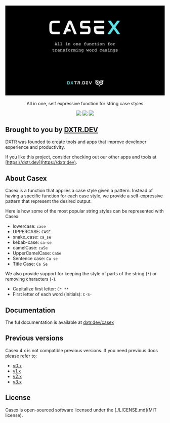 <p align="center">
  <img src="./docs/assets/casex-cover.jpg" alt="CASEX">
</p>

<p align="center">
  All in one, self expressive function for string case styles
</p>

<p align="center">
  <a href="https://www.npmjs.org/package/casex"><img src="https://img.shields.io/npm/v/casex.svg"/></a>
  <a href="https://codeclimate.com/github/pedsmoreira/casex/maintainability"><img src="https://api.codeclimate.com/v1/badges/d3177e38b1705670e8ab/maintainability" /></a>
  <a href="https://codeclimate.com/github/pedsmoreira/casex/test_coverage"><img src="https://api.codeclimate.com/v1/badges/d3177e38b1705670e8ab/test_coverage" /></a>
</p>

## Brought to you by [DXTR.DEV](https://dxtr.dev)

DXTR was founded to create tools and apps that improve developer experience and productivity.

If you like this project, consider checking out our other apps and tools at [https://dxtr.dev](https://dxtr.dev).

## About Casex

Casex is a function that applies a case style given a pattern. Instead of having a specific function for each case style, we provide a self-expressive pattern that represent the desired output.

Here is how some of the most popular string styles can be represented with Casex:

- lowercase: `case`
- UPPERCASE: `CASE`
- snake_case: `ca_se`
- kebab-case: `ca-se`
- camelCase: `caSe`
- UpperCamelCase: `CaSe`
- Sentence case: `Ca se`
- Title Case: `Ca Se`

We also provide support for keeping the style of parts of the string (`*`) or removing characters (`-`).

- Capitalize first letter: `C* **`
- First letter of each word (initials): `C-S-`

## Documentation

The ful documentation is available at [dxtr.dev/casex](dxtr.dev/casex)

## Previous versions

Casex 4.x is not compatible previous versions. If you need previous docs please refer to:

- [v0.x](https://github.com/pedsmoreira/casex/tree/0.x)
- [v1.x](https://github.com/pedsmoreira/casex/tree/1.x)
- [v2.x](https://github.com/pedsmoreira/casex/tree/2.x)
- [v3.x](https://github.com/pedsmoreira/casex/tree/3.x)

## License

Casex is open-sourced software licensed under the [./LICENSE.md](MIT license).
